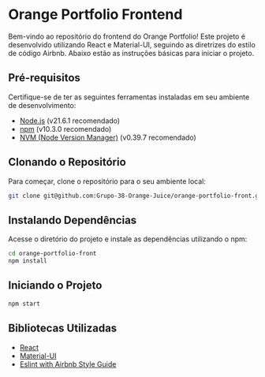 # Orange Portfolio Frontend

Bem-vindo ao repositório do frontend do Orange Portfolio! Este projeto é desenvolvido utilizando React e Material-UI, seguindo as diretrizes do estilo de código Airbnb. Abaixo estão as instruções básicas para iniciar o projeto.

## Pré-requisitos

Certifique-se de ter as seguintes ferramentas instaladas em seu ambiente de desenvolvimento:

- [Node.js](https://nodejs.org/) (v21.6.1 recomendado)
- [npm](https://www.npmjs.com/) (v10.3.0 recomendado)
- [NVM (Node Version Manager)](https://github.com/nvm-sh/nvm) (v0.39.7 recomendado)

## Clonando o Repositório

Para começar, clone o repositório para o seu ambiente local:

```bash
git clone git@github.com:Grupo-38-Orange-Juice/orange-portfolio-front.git
```
## Instalando Dependências

Acesse o diretório do projeto e instale as dependências utilizando o npm:

```bash
cd orange-portfolio-front
npm install
```

## Iniciando o Projeto
```bash	
npm start
```

## Bibliotecas Utilizadas

- [React](https://reactjs.org/)
- [Material-UI](https://material-ui.com/)
- [Eslint with Airbnb Style Guide](https://www.npmjs.com/package/eslint-config-airbnb)